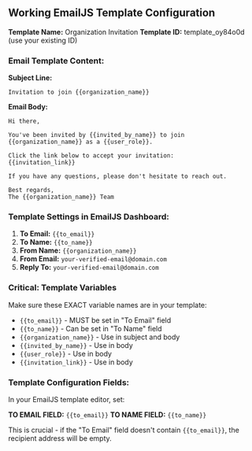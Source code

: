 ## Working EmailJS Template Configuration

**Template Name:** Organization Invitation
**Template ID:** template_oy84o0d (use your existing ID)

### **Email Template Content:**

**Subject Line:**
```
Invitation to join {{organization_name}}
```

**Email Body:**
```
Hi there,

You've been invited by {{invited_by_name}} to join {{organization_name}} as a {{user_role}}.

Click the link below to accept your invitation:
{{invitation_link}}

If you have any questions, please don't hesitate to reach out.

Best regards,
The {{organization_name}} Team
```

### **Template Settings in EmailJS Dashboard:**

1. **To Email:** `{{to_email}}`
2. **To Name:** `{{to_name}}`
3. **From Name:** `{{organization_name}}`
4. **From Email:** `your-verified-email@domain.com`
5. **Reply To:** `your-verified-email@domain.com`

### **Critical: Template Variables**

Make sure these EXACT variable names are in your template:
- `{{to_email}}` - MUST be set in "To Email" field
- `{{to_name}}` - Can be set in "To Name" field
- `{{organization_name}}` - Use in subject and body
- `{{invited_by_name}}` - Use in body
- `{{user_role}}` - Use in body
- `{{invitation_link}}` - Use in body

### **Template Configuration Fields:**

In your EmailJS template editor, set:

**TO EMAIL FIELD:** `{{to_email}}`
**TO NAME FIELD:** `{{to_name}}`

This is crucial - if the "To Email" field doesn't contain `{{to_email}}`, the recipient address will be empty.
